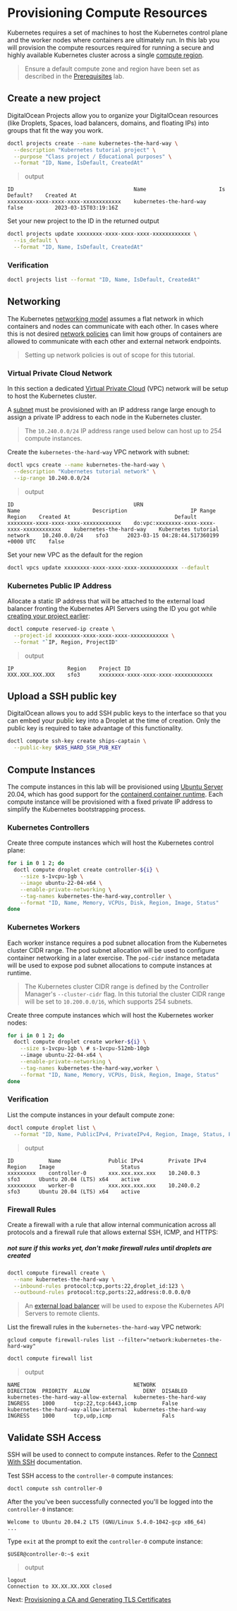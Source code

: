 # Provisioning Compute Resources

Kubernetes requires a set of machines to host the Kubernetes control plane and the worker nodes where containers are ultimately run. In this lab you will provision the compute resources required for running a secure and highly available Kubernetes cluster across a single [compute region](https://docs.digitalocean.com/products/platform/availability-matrix/).

> Ensure a default compute zone and region have been set as described in the [Prerequisites](01-prerequisites.md#set-a-default-compute-region) lab.

## Create a new project

DigitalOcean Projects allow you to organize your DigitalOcean resources (like Droplets, Spaces, load balancers, domains, and floating IPs) into groups that fit the way you work.

```sh
doctl projects create --name kubernetes-the-hard-way \
  --description "Kubernetes tutorial project" \
  --purpose "Class project / Educational purposes" \
  --format "ID, Name, IsDefault, CreatedAt"
```

> output

```
ID                                      Name                       Is Default?    Created At
xxxxxxxx-xxxx-xxxx-xxxx-xxxxxxxxxxxx    kubernetes-the-hard-way    false          2023-03-15T03:19:16Z
```

Set your new project to the ID in the returned output

```sh
doctl projects update xxxxxxxx-xxxx-xxxx-xxxx-xxxxxxxxxxxx \
  --is_default \
  --format "ID, Name, IsDefault, CreatedAt"

```

### Verification

```sh
doctl projects list --format "ID, Name, IsDefault, CreatedAt"
```

## Networking

The Kubernetes [networking model](https://kubernetes.io/docs/concepts/cluster-administration/networking/#kubernetes-model) assumes a flat network in which containers and nodes can communicate with each other. In cases where this is not desired [network policies](https://kubernetes.io/docs/concepts/services-networking/network-policies/) can limit how groups of containers are allowed to communicate with each other and external network endpoints.

> Setting up network policies is out of scope for this tutorial.

### Virtual Private Cloud Network

In this section a dedicated [Virtual Private Cloud](https://docs.digitalocean.com/products/networking/vpc/) (VPC) network will be setup to host the Kubernetes cluster.

A [subnet](https://docs.digitalocean.com/products/networking/vpc/) must be provisioned with an IP address range large enough to assign a private IP address to each node in the Kubernetes cluster.

> The `10.240.0.0/24` IP address range used below can host up to 254 compute instances.

Create the `kubernetes-the-hard-way` VPC network with subnet:

```sh
doctl vpcs create --name kubernetes-the-hard-way \
  --description "Kubernetes tutorial network" \
  --ip-range 10.240.0.0/24
```

> output

```
ID                                      URN                                            Name                       Description                    IP Range         Region    Created At                                 Default
xxxxxxxx-xxxx-xxxx-xxxx-xxxxxxxxxxxx    do:vpc:xxxxxxxx-xxxx-xxxx-xxxx-xxxxxxxxxxxx    kubernetes-the-hard-way    Kubernetes tutorial network    10.240.0.0/24    sfo3      2023-03-15 04:28:44.517360199 +0000 UTC    false
```

Set your new VPC as the default for the region

```sh
doctl vpcs update xxxxxxxx-xxxx-xxxx-xxxx-xxxxxxxxxxxx --default
```

### Kubernetes Public IP Address

Allocate a static IP address that will be attached to the external load balancer fronting the Kubernetes API Servers using the ID you got while [creating your project earlier](#Create-a-new-project):

```sh
doctl compute reserved-ip create \
  --project-id xxxxxxxx-xxxx-xxxx-xxxx-xxxxxxxxxxxx \
  --format "`IP, Region, ProjectID"
```

> output

```
IP                 Region    Project ID
XXX.XXX.XXX.XXX    sfo3      xxxxxxxx-xxxx-xxxx-xxxx-xxxxxxxxxxxx
```

## Upload a SSH public key

DigitalOcean allows you to add SSH public keys to the interface so that you can embed your public key into a Droplet at the time of creation. Only the public key is required to take advantage of this functionality.

```sh
doctl compute ssh-key create ships-captain \
  --public-key $K8S_HARD_SSH_PUB_KEY
```

## Compute Instances

The compute instances in this lab will be provisioned using [Ubuntu Server](https://www.ubuntu.com/server) 20.04, which has good support for the [containerd container runtime](https://github.com/containerd/containerd). Each compute instance will be provisioned with a fixed private IP address to simplify the Kubernetes bootstrapping process.

### Kubernetes Controllers

Create three compute instances which will host the Kubernetes control plane:


```sh
for i in 0 1 2; do
  doctl compute droplet create controller-${i} \
    --size s-1vcpu-1gb \
    --image ubuntu-22-04-x64 \
    --enable-private-networking \
    --tag-names kubernetes-the-hard-way,controller \
    --format "ID, Name, Memory, VCPUs, Disk, Region, Image, Status"
done
```

### Kubernetes Workers

Each worker instance requires a pod subnet allocation from the Kubernetes cluster CIDR range. The pod subnet allocation will be used to configure container networking in a later exercise. The `pod-cidr` instance metadata will be used to expose pod subnet allocations to compute instances at runtime.

> The Kubernetes cluster CIDR range is defined by the Controller Manager's `--cluster-cidr` flag. In this tutorial the cluster CIDR range will be set to `10.200.0.0/16`, which supports 254 subnets.

Create three compute instances which will host the Kubernetes worker nodes:

```sh
for i in 0 1 2; do
  doctl compute droplet create worker-${i} \
    --size s-1vcpu-1gb \ # s-1vcpu-512mb-10gb
    --image ubuntu-22-04-x64 \
    --enable-private-networking \
    --tag-names kubernetes-the-hard-way,worker \
    --format "ID, Name, Memory, VCPUs, Disk, Region, Image, Status" 
done
```

### Verification

List the compute instances in your default compute zone:

```sh
doctl compute droplet list \
  --format "ID, Name, PublicIPv4, PrivateIPv4, Region, Image, Status, Features"
```

> output

```
ID           Name               Public IPv4        Private IPv4    Region    Image                     Status
xxxxxxxxx    controller-0       xxx.xxx.xxx.xxx    10.240.0.3      sfo3      Ubuntu 20.04 (LTS) x64    active
xxxxxxxxx    worker-0           xxx.xxx.xxx.xxx    10.240.0.2      sfo3      Ubuntu 20.04 (LTS) x64    active
```

### Firewall Rules

Create a firewall with a rule that allow internal communication across all protocols and a firewall rule that allows external SSH, ICMP, and HTTPS:

##### not sure if this  works yet, don't make firewall rules until droplets are created

```sh
doctl compute firewall create \
  --name kubernetes-the-hard-way \
  --inbound-rules protocol:tcp,ports:22,droplet_id:123 \
  --outbound-rules protocol:tcp,ports:22,address:0.0.0.0/0
```

> An [external load balancer](https://docs.digitalocean.com/products/networking/load-balancers/) will be used to expose the Kubernetes API Servers to remote clients.

List the firewall rules in the `kubernetes-the-hard-way` VPC network:

```
gcloud compute firewall-rules list --filter="network:kubernetes-the-hard-way"
```
```sh
doctl compute firewall list
```
> output

```
NAME                                    NETWORK                  DIRECTION  PRIORITY  ALLOW                 DENY  DISABLED
kubernetes-the-hard-way-allow-external  kubernetes-the-hard-way  INGRESS    1000      tcp:22,tcp:6443,icmp        False
kubernetes-the-hard-way-allow-internal  kubernetes-the-hard-way  INGRESS    1000      tcp,udp,icmp                Fals
```


## Validate SSH Access

SSH will be used to connect to compute instances. Refer to the [Connect With SSH](https://docs.digitalocean.com/products/droplets/how-to/connect-with-ssh/) documentation.

Test SSH access to the `controller-0` compute instances:

```
doctl compute ssh controller-0
```

After the you've been successfully connected you'll be logged into the `controller-0` instance:

```
Welcome to Ubuntu 20.04.2 LTS (GNU/Linux 5.4.0-1042-gcp x86_64)
...
```

Type `exit` at the prompt to exit the `controller-0` compute instance:

```
$USER@controller-0:~$ exit
```
> output

```
logout
Connection to XX.XX.XX.XXX closed
```

Next: [Provisioning a CA and Generating TLS Certificates](04-certificate-authority.md)
